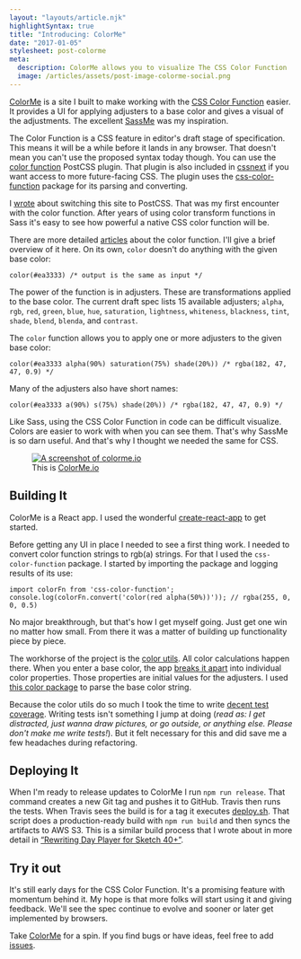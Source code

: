 ```yaml
---
layout: "layouts/article.njk"
highlightSyntax: true
title: "Introducing: ColorMe"
date: "2017-01-05"
stylesheet: post-colorme
meta:
  description: ColorMe allows you to visualize The CSS Color Function
  image: /articles/assets/post-image-colorme-social.png
---
```


<p class="entry-intro">
  <a href="https://colorme.io">ColorMe</a> is a site I built to make working with the <a href="https://drafts.csswg.org/css-color/#modifying-colors">CSS Color Function</a> easier. It provides a UI for applying adjusters to a base color and gives a visual of the adjustments. The excellent <a href="http://jim-nielsen.com/sassme/" target="_blank">SassMe</a> was my inspiration.
</p>

<p>
  The Color Function is a CSS feature in editor's draft stage of specification. This means it will be a while before it lands in any browser. That doesn't mean you can't use the proposed syntax today though. You can use the <a href="https://github.com/postcss/postcss-color-function">color function</a> PostCSS plugin. That plugin is also included in <a href="http://cssnext.io/features/#color-function">cssnext</a> if you want access to more future-facing CSS. The plugin uses the <a href="https://github.com/ianstormtaylor/css-color-function">css-color-function</a> package for its parsing and converting.
</p>
<p>
  I <a href="https://tylergaw.com/articles/sass-to-postcss">wrote</a> about switching this site to PostCSS. That was my first encounter with the color function. After years of using color transform functions in Sass it's easy to see how powerful a native CSS color function will be.
</p>
<p>
  There are more detailed <a href="https://topaxi.codes/modifying-css-colors-with-the-color-function/"> articles</a> about the color function. I'll give a brief overview of it here. On its own, <code>color</code> doesn't do anything with the given base color:
</p>
<pre><code class="language-css">color(#ea3333) /* output is the same as input */</code></pre>
<p>
  The power of the function is in adjusters. These are transformations applied to the base color. The current draft spec lists 15 available adjusters; <code>alpha</code>, <code>rgb</code>, <code>red</code>, <code>green</code>, <code>blue</code>, <code>hue</code>, <code>saturation</code>, <code>lightness</code>, <code>whiteness</code>, <code>blackness</code>, <code>tint</code>, <code>shade</code>, <code>blend</code>, <code>blenda</code>, and <code>contrast</code>.
</p>
<p>
  The <code>color</code> function allows you to apply one or more adjusters to the given base color:
</p>
<pre><code class="language-css">color(#ea3333 alpha(90%) saturation(75%) shade(20%)) /* rgba(182, 47, 47, 0.9) */</code></pre>
<p>
  Many of the adjusters also have short names:
</p>
<pre><code class="language-css">color(#ea3333 a(90%) s(75%) shade(20%)) /* rgba(182, 47, 47, 0.9) */</code></pre>
<p>
  Like Sass, using the CSS Color Function in code can be difficult visualize. Colors are easier to work with when you can see them. That's why SassMe is so darn useful. And that's why I thought we needed the same for CSS.
</p>
<figure>
  <a href="https://colorme.io">
    <img src="https://tylergaw.com/articles/assets/post-image-colorme-screenshot-1.png" alt="A screenshot of colorme.io" />
  </a>
  <figcaption>
   This is <a href="https://colorme.io">ColorMe.io</a>
  </figcation>
</figure>

<h2>Building It</h2>
<p>
  ColorMe is a React app. I used the wonderful <a href="https://github.com/facebookincubator/create-react-app">create-react-app</a> to get started.
</p>
<p>
  Before getting any UI in place I needed to see a first thing work. I needed to convert color function strings to rgb(a) strings. For that I used the <code>css-color-function</code> package. I started by importing the package and logging results of its use:
</p>
<pre><code class="language-js">import colorFn from 'css-color-function';
console.log(colorFn.convert('color(red alpha(50%))')); // rgba(255, 0, 0, 0.5)</code></pre>
<p>
  No major breakthrough, but that's how I get myself going. Just get one win no matter how small. From there it was a matter of building up functionality piece by piece.
</p>
<p>
  The workhorse of the project is the <a href="https://github.com/tylergaw/colorme/blob/2017-01-05T17.19.10/src/utils/color.js">color utils</a>. All color calculations happen there. When you enter a base color, the app <a href="https://github.com/tylergaw/colorme/blob/2017-01-05T17.19.10/src/utils/color.js#L10">breaks it apart</a> into individual color properties. Those properties are initial values for the adjusters. I used <a href="https://github.com/Qix-/color">this color package</a> to parse the base color string.
</p>
<p>
  Because the color utils do so much I took the time to write <a href="https://github.com/tylergaw/colorme/blob/develop/src/utils/__tests__/color.test.js">decent test coverage</a>. Writing tests isn't something I jump at doing (<i>read as: I get distracted, just wanna draw pictures, or go outside, or anything else. Please don't make me write tests!</i>). But it felt necessary for this and did save me a few headaches during refactoring.
</p>

<h2>Deploying It</h2>
<p>
  When I'm ready to release updates to ColorMe I run <code>npm run release</code>. That command creates a new Git tag and pushes it to GitHub. Travis then runs the tests. When Travis sees the build is for a tag it executes <a href="https://github.com/tylergaw/colorme/blob/2017-01-03T23.50.13/scripts/deploy.sh">deploy.sh</a>. That script does a production-ready build with <code>npm run build</code> and then syncs the artifacts to AWS S3. This is a similar build process that I wrote about in more detail in <a href="https://tylergaw.com/articles/rewriting-day-player-for-sketch-40">“Rewriting Day Player for Sketch 40+”</a>.
</p>

<h2>Try it out</h2>
<p>
  It's still early days for the CSS Color Function. It's a promising feature with momentum behind it. My hope is that more folks will start using it and giving feedback. We'll see the spec continue to evolve and sooner or later get implemented by browsers.
</p>
<p>
  Take <a href="https://colorme.io">ColorMe</a> for a spin. If you find bugs or have ideas, feel free to add <a href="https://github.com/tylergaw/colorme/issues">issues</a>.
</p>
